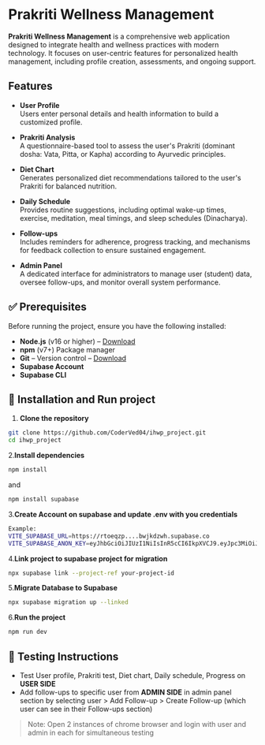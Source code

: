 # Prakriti Wellness Management

**Prakriti Wellness Management** is a comprehensive web application designed to integrate health and wellness practices with modern technology. It focuses on user-centric features for personalized health management, including profile creation, assessments, and ongoing support.

## Features

- **User Profile**  
  Users enter personal details and health information to build a customized profile.

- **Prakriti Analysis**  
  A questionnaire-based tool to assess the user's Prakriti (dominant dosha: Vata, Pitta, or Kapha) according to Ayurvedic principles.

- **Diet Chart**  
  Generates personalized diet recommendations tailored to the user's Prakriti for balanced nutrition.

- **Daily Schedule**  
  Provides routine suggestions, including optimal wake-up times, exercise, meditation, meal timings, and sleep schedules (Dinacharya).

- **Follow-ups**  
  Includes reminders for adherence, progress tracking, and mechanisms for feedback collection to ensure sustained engagement.

- **Admin Panel**  
  A dedicated interface for administrators to manage user (student) data, oversee follow-ups, and monitor overall system performance.

## ✅ Prerequisites

Before running the project, ensure you have the following installed:

- **Node.js** (v16 or higher) – [Download](https://nodejs.org/)
- **npm** (v7+) Package manager
- **Git** – Version control – [Download](https://git-scm.com/)
- **Supabase Account**
- **Supabase CLI**

## 🚀 Installation and Run project

1. **Clone the repository**
  ```bash
  git clone https://github.com/CoderVed04/ihwp_project.git
  cd ihwp_project
  ```
2.**Install dependencies**
  ```bash
  npm install
  ```
  and 
  ```bash
  npm install supabase
  ```
3.**Create Account on supabase and update .env with you credentials**<br>
```bash
Example:
VITE_SUPABASE_URL=https://rtoeqzp....bwjkdzwh.supabase.co
VITE_SUPABASE_ANON_KEY=eyJhbGciOiJIUzI1NiIsInR5cCI6IkpXVCJ9.eyJpc3MiOiJzdXBhYmFzZS...
```
4.**Link project to supabase project for migration**
```bash
npx supabase link --project-ref your-project-id
```
5.**Migrate Database to Supabase**
```bash
npx supabase migration up --linked
```
6.**Run the project**
  ```bash
  npm run dev
  ```

## 🧪 Testing Instructions
- Test User profile, Prakriti test, Diet chart, Daily schedule, Progress on **USER SIDE**
- Add follow-ups to specific user from **ADMIN SIDE** in admin panel section by selecting user > Add Follow-up > Create Follow-up  (which user can see in their Follow-ups section)
> Note: Open 2 instances of chrome browser and login with user and admin in each for simultaneous testing